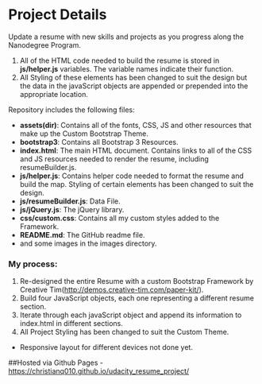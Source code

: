 # Project Details
Update a resume with new skills and projects as you progress along the Nanodegree Program.

1. All of the HTML code needed to build the resume is stored in **js/helper.js** variables. The variable names indicate their function. 
2. All Styling of these elements has been changed to suit the design but the data in the javaScript objects are appended or prepended into the appropriate location.

Repository includes the following files:

* **assets(dir)**: Contains all of the fonts, CSS, JS and other resources that make up the Custom Bootstrap Theme.
* **bootstrap3**: Contains all Bootstrap 3 Resources.
* **index.html**: The main HTML document. Contains links to all of the CSS and JS resources needed to render the resume, including resumeBuilder.js.
* **js/helper.js**: Contains helper code needed to format the resume and build the map. Styling of certain elements has been changed to suit the design.
* **js/resumeBuilder.js**: Data File.
* **js/jQuery.js**: The jQuery library.
* **css/custom.css**: Contains all my custom styles added to the Framework.
* **README.md**: The GitHub readme file.
* and some images in the images directory.

### My process:
1. Re-designed the entire Resume with a custom Bootstrap Framework by Creative Tim(http://demos.creative-tim.com/paper-kit/).
2. Build four JavaScript objects, each one representing a different resume section.
3. Iterate through each javaScript object and append its information to index.html in different sections.
4. All Project Styling has been changed to suit the Custom Theme.

* Responsive layout for different devices not done yet.

##Hosted via Github Pages - https://christianq010.github.io/udacity_resume_project/
